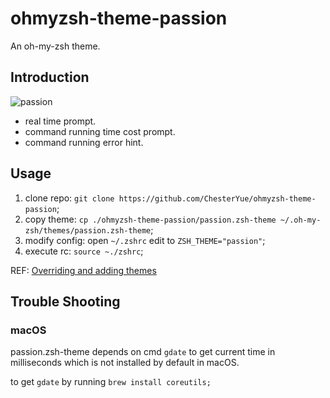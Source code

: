 # ohmyzsh-theme-passion

An oh-my-zsh theme.

## Introduction

![passion](https://raw.githubusercontent.com/ChesterYue/ohmyzsh-theme-passion/master/passion.gif)

* real time prompt.
* command running time cost prompt.
* command running error hint.

## Usage

1. clone repo: ```git clone https://github.com/ChesterYue/ohmyzsh-theme-passion```;
2. copy theme: ```cp ./ohmyzsh-theme-passion/passion.zsh-theme ~/.oh-my-zsh/themes/passion.zsh-theme```;
3. modify config: open ```~/.zshrc``` edit to ```ZSH_THEME="passion"```;
4. execute rc: ```source ~./zshrc```;

REF: [Overriding and adding themes](https://github.com/ohmyzsh/ohmyzsh/wiki/Customization#overriding-and-adding-themes)

## Trouble Shooting

### macOS

passion.zsh-theme depends on cmd ```gdate``` to get current time in milliseconds which is not installed by default in macOS.

to get ```gdate``` by running ```brew install coreutils;```
